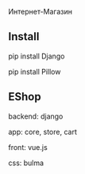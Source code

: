 Интернет-Магазин

<h2>Install</h2>
<p>pip install Django</p>
<p>pip install Pillow</p>


<h2>EShop</h2>
<p>backend: django</p>
<p>app: core, store, cart</p>
<p>front: vue.js</p>
<p>css: bulma</p>